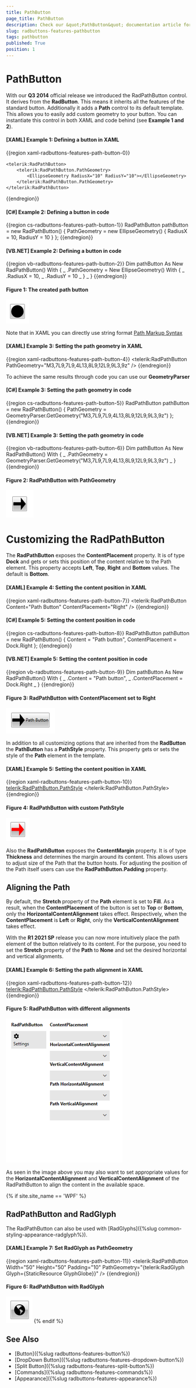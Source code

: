 ```yaml
---
title: PathButton
page_title: PathButton
description: Check our &quot;PathButton&quot; documentation article for the RadButtons {{ site.framework_name }} control.
slug: radbuttons-features-pathbutton
tags: pathbutton
published: True
position: 1
---
```


# PathButton

With our __Q3 2014__ official release we introduced the RadPathButton control. It derives from the __RadButton__. This means it inherits all the features of the standard button. Additionally it adds a __Path__ control to its default template. This allows you to easily add custom geometry to your button. You can instantiate this control in both XAML and code behind (see __Example 1 and 2__).

#### __[XAML] Example 1: Defining a button in XAML__
{{region xaml-radbuttons-features-path-button-0}}
	     
	<telerik:RadPathButton>
	    <telerik:RadPathButton.PathGeometry>
	        <EllipseGeometry RadiusX="10" RadiusY="10"></EllipseGeometry>
	    </telerik:RadPathButton.PathGeometry>
	</telerik:RadPathButton>
{{endregion}}

#### __[C#] Example 2: Defining a button in code__
{{region cs-radbuttons-features-path-button-1}}
	RadPathButton pathButton = new RadPathButton() { PathGeometry = new EllipseGeometry() { RadiusX = 10, RadiusY = 10 } };
{{endregion}}

#### __[VB.NET] Example 2: Defining a button in code__
{{region vb-radbuttons-features-path-button-2}}
	Dim pathButton As New RadPathButton() With { _
	    .PathGeometry = New EllipseGeometry() With { _
	        .RadiusX = 10, _
	        .RadiusY = 10 _
	    } _
	}
{{endregion}}

#### __Figure 1: The created path button__
![The created button](images/radbuttons-features-pathbutton-0.png)

Note that in XAML you can directly use string format [Path Markup Syntax](https://docs.microsoft.com/en-us/dotnet/framework/wpf/graphics-multimedia/path-markup-syntax)

#### __[XAML] Example 3: Setting the path geometry in XAML__
{{region xaml-radbuttons-features-path-button-4}}
	<telerik:RadPathButton PathGeometry="M3,7L9,7L9,4L13,8L9,12L9,9L3,9z" />
{{endregion}}

To achieve the same results through code you can use our __GeometryParser__

#### __[C#] Example 3: Setting the path geometry in code__
{{region cs-radbuttons-features-path-button-5}}
	RadPathButton pathButton = new RadPathButton() { PathGeometry = GeometryParser.GetGeometry("M3,7L9,7L9,4L13,8L9,12L9,9L3,9z") };
{{endregion}}

#### __[VB.NET] Example 3: Setting the path geometry in code__
{{region vb-radbuttons-features-path-button-6}}
	Dim pathButton As New RadPathButton() With { _
	    .PathGeometry = GeometryParser.GetGeometry("M3,7L9,7L9,4L13,8L9,12L9,9L3,9z") _
	}
{{endregion}}

#### __Figure 2: RadPathButton with PathGeometry__
![RadPathButton with PathGeometry](images/radbuttons-features-pathbutton-1.png)

# Customizing the RadPathButton

The __RadPathButton__ exposes the __ContentPlacement__ property. It is of type __Dock__ and gets or sets this position of the content relative to the Path element. This property accepts __Left__, __Top__, __Right__ and __Bottom__ values. The default is __Bottom__.
        
#### __[XAML] Example 4: Setting the content position in XAML__
{{region xaml-radbuttons-features-path-button-7}}
	<telerik:RadPathButton Content="Path Button" ContentPlacement="Right" />
{{endregion}}

#### __[C#] Example 5: Setting the content position in code__
{{region cs-radbuttons-features-path-button-8}}
	RadPathButton pathButton = new RadPathButton() { Content = "Path button", ContentPlacement = Dock.Right };
{{endregion}}

#### __[VB.NET] Example 5: Setting the content position in code__
{{region vb-radbuttons-features-path-button-9}}
	Dim pathButton As New RadPathButton() With { _
	    .Content = "Path button", _
	    .ContentPlacement = Dock.Right _
	}
{{endregion}}

#### __Figure 3: RadPathButton with ContentPlacement set to Right__
![RadPathButton with ContentPlacement set to Right](images/radbuttons-features-pathbutton-2.png)

In addition to all customizing options that are inherited from the __RadButton__ the __PathButton__ has a __PathStyle__ property. This property gets or sets the style of the __Path__ element in the template.

#### __[XAML] Example 5: Setting the content position in XAML__
{{region xaml-radbuttons-features-path-button-10}}
	<telerik:RadPathButton.PathStyle>
		<Style TargetType="Path">
			<Setter Property="Fill" Value="Red" />
			<Setter Property="Stretch" Value="Fill" />
		</Style>
	</telerik:RadPathButton.PathStyle>
{{endregion}}

#### __Figure 4: RadPathButton with custom PathStyle__
![RadPathButton with custom PathStyle](images/radbuttons-features-pathbutton-3.png)

Also the __RadPathButton__ exposes the __ContentMargin__ property. It is of type __Thickness__ and determines the margin around its content. This allows users to adjust size of the Path that the button hosts. For adjusting the position of the Path itself users can use the __RadPathButton.Padding__ property.

## Aligning the Path

By default, the **Stretch** property of the **Path** element is set to **Fill**. As a result, when the **ContentPlacement** of the button is set to **Top** or **Bottom**, only the **HorizontalContentAlignment** takes effect. Respectively, when the **ContentPlacement** is **Left** or **Right**, only the **VerticalContentAlignment** takes effect.

With the **R1 2021 SP** release you can now more intuitively place the path element of the button relatively to its content. For the purpose, you need to set the **Stretch** property of the **Path** to **None** and set the desired horizontal and vertical alignments.

#### __[XAML] Example 6: Setting the path alignment in XAML__
{{region xaml-radbuttons-features-path-button-12}}
	<telerik:RadPathButton.PathStyle>
			<Style TargetType="Path">
				<Setter Property="Stretch" Value="None" />                            
				<Setter Property="HorizontalAlignment" Value="Right" />
				<Setter Property="VerticalAlignment" Value="Bottom" />
			</Style>
		</telerik:RadPathButton.PathStyle>
{{endregion}}

#### __Figure 5: RadPathButton with different alignments__
![RadPathButton with different alignments](images/radbuttons-features-pathbutton-path-alignment.gif)

As seen in the image above you may also want to set appropriate values for the **HorizontalContentAlignment** and **VerticalContentAlignment** of the RadPathButton to align the content in the available space.

{% if site.site_name == 'WPF' %}
## RadPathButton and RadGlyph

The RadPathButton can also be used with [RadGlyphs]({%slug common-styling-appearance-radglyph%}).

#### __[XAML] Example 7: Set RadGlyph as PathGeometry__
{{region xaml-radbuttons-features-path-button-11}}
	<telerik:RadPathButton Width="50" Height="50" Padding="10"
							PathGeometry="{telerik:RadGlyph Glyph={StaticResource GlyphGlobe}}" />
{{endregion}}

#### __Figure 6: RadPathButton with RadGlyph__
![RadPathButton with RadGlyph](images/radbuttons-features-pathbutton-4.png)
{% endif %}

## See Also
 * [Button]({%slug radbuttons-features-button%})
 * [DropDown Button]({%slug radbuttons-features-dropdown-button%})
 * [Split Button]({%slug radbuttons-features-split-button%})
 * [Commands]({%slug radbuttons-features-commands%})
 * [Appearance]({%slug radbuttons-features-appearance%})
